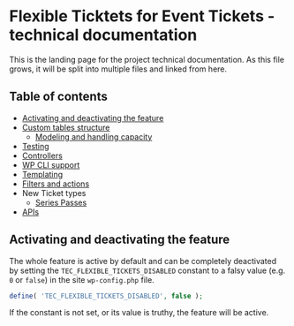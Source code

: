 # Flexible Ticktets for Event Tickets - technical documentation

This is the landing page for the project technical documentation.
As this file grows, it will be split into multiple files and linked from here.

## Table of contents

* [Activating and deactivating the feature](#activating-and-deactivating-the-feature)
* [Custom tables structure](_docs/custom-tables-structure.md)
  * [Modeling and handling capacity](_docs/capacity.md)
* [Testing](_docs/testing.md)
* [Controllers](_docs/controllers.md)
* [WP CLI support](_docs/wp-cli.md)
* [Templating](_docs/html-templating.md)
* [Filters and actions](_docs/filters-and-actions.md)
* New Ticket types
	* [Series Passes](_docs/series-passes.md)
* [APIs](_docs/apis.md)

## Activating and deactivating the feature

The whole feature is active by default and can be completely deactivated by setting
the `TEC_FLEXIBLE_TICKETS_DISABLED` constant to a falsy value (e.g. `0` or `false`) in the
site `wp-config.php` file.

```php
define( 'TEC_FLEXIBLE_TICKETS_DISABLED', false );
```

If the constant is not set, or its value is truthy, the feature will be active.